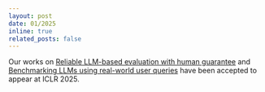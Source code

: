 ```yaml
---
layout: post
date: 01/2025
inline: true
related_posts: false
---
```


Our works on [Reliable LLM-based evaluation with human guarantee](https://arxiv.org/abs/2407.18370) and [Benchmarking LLMs using real-world user queries](https://arxiv.org/abs/2406.04770) have been accepted to appear at ICLR 2025. 
